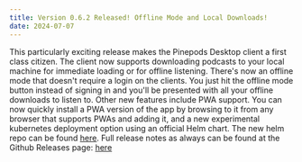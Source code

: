 ```yaml
---
title: Version 0.6.2 Released! Offline Mode and Local Downloads!
date: 2024-07-07
---
```


This particularly exciting release makes the Pinepods Desktop client a first class citizen. The client now supports downloading podcasts to your local machine for immediate loading or for offline listening. There's now an offline mode that doesn't require a login on the clients. You just hit the offline mode button instead of signing in and you'll be presented with all your offline downloads to listen to.
Other new features include PWA support. You can now quickly install a PWA version of the app by browsing to it from any browser that supports PWAs and adding it, and a new experimental kubernetes deployment option using an official Helm chart. The new helm repo can be found [here](https://helm.pinepods.online). Full release notes as always can be found at the Github Releases page: [here](https://github.com/madeofpendletonwool/PinePods/releases/tag/0.6.2)